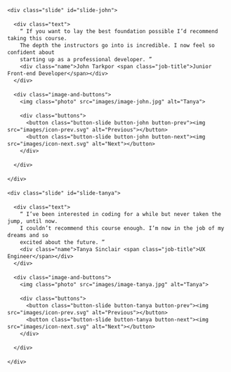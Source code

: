 <!DOCTYPE html>
<html lang="en">
<head>
  <meta charset="UTF-8">
  <meta name="viewport" content="width=device-width, initial-scale=1.0"> <!-- displays site properly based on user's device -->

  <link rel="icon" type="image/png" sizes="32x32" href="./images/favicon-32x32.png">
  
  <title>Frontend Mentor | Coding Bootcamp Testimonials Slider</title>
  <link href="https://fonts.googleapis.com/css2?family=Inter:wght@300;500;700&display=swap" rel="stylesheet">
  <link rel="stylesheet" href="css/main.css">

</head>
<body>
  <div class="slide-background">

    <div class="slide" id="slide-john">

      <div class="text">  
        “ If you want to lay the best foundation possible I’d recommend taking this course. 
        The depth the instructors go into is incredible. I now feel so confident about 
        starting up as a professional developer. ”
        <div class="name">John Tarkpor <span class="job-title">Junior Front-end Developer</span></div>       
      </div>

      <div class="image-and-buttons">
        <img class="photo" src="images/image-john.jpg" alt="Tanya">

        <div class="buttons">
          <button class="button-slide button-john button-prev"><img src="images/icon-prev.svg" alt="Previous"></button>
          <button class="button-slide button-john button-next"><img src="images/icon-next.svg" alt="Next"></button>
        </div>

      </div>

    </div>

    <div class="slide" id="slide-tanya">

      <div class="text">  
        “ I’ve been interested in coding for a while but never taken the jump, until now. 
        I couldn’t recommend this course enough. I’m now in the job of my dreams and so 
        excited about the future. ”
        <div class="name">Tanya Sinclair <span class="job-title">UX Engineer</span></div>        
      </div>

      <div class="image-and-buttons">
        <img class="photo" src="images/image-tanya.jpg" alt="Tanya">

        <div class="buttons">
          <button class="button-slide button-tanya button-prev"><img src="images/icon-prev.svg" alt="Previous"></button>
          <button class="button-slide button-tanya button-next"><img src="images/icon-next.svg" alt="Next"></button>
        </div>

      </div>

    </div>

  </div>
  <script src="js/app.js"></script>
</body>
</html>
